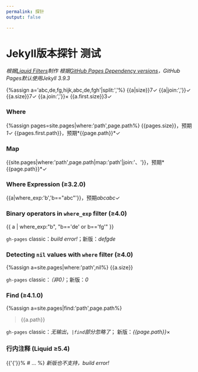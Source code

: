 ```yaml
---
permalink: 探针
output: false

---
```

# Jekyll版本探针 测试
*根据[Liquid Filters](https://jekyllrb.com/docs/liquid/filters/)制作*
*根据[GitHub Pages Dependency versions](https://pages.github.com/versions/)，GitHub Pages默认使用Jekyll 3.9.3*

{%assign a='abc,de,fg,hijk,abc,de,fgh'|split:','%}
{{a|size}}7✓
{{a|join:','}}✓
{{a.size}}7✓
{{a.join:','}}×
{{a.first.size}}3✓

### Where
{%assign pages=site.pages|where:'path',page.path%}
{{pages.size}}，预期*1*✓
{{pages.first.path}}，预期*{{page.path}}*✓

### Map
{{site.pages|where:'path',page.path|map:'path'|join:'、'}}，预期*{{page.path}}*✓

### Where Expression (≥3.2.0)
{{a|where_exp:'b','b=="abc"'}}，预期*abcabc*✓

### Binary operators in `where_exp` filter (≥4.0)
{{ a | where_exp:"b", "b=='de' or b=='fg'" }}

`gh-pages` classic：*build error!*；新版：*defgde*

### Detecting `nil` values with `where` filter (≥4.0)
{%assign a=site.pages|where:'path',nil%}
{{a.size}}

`gh-pages` classic：*（非0）*；新版：*0*

### Find (≥4.1.0)
{%assign a=site.pages|find:'path',page.path%}
>{{a.path}}

`gh-pages` classic：*无输出*，*`|find`部分忽略了*；
新版：*{{page.path}}*×

### 行内注释 (Liquid ≥5.4)
{{'{'}}% # ... %}
*新版也不支持，build error!*
